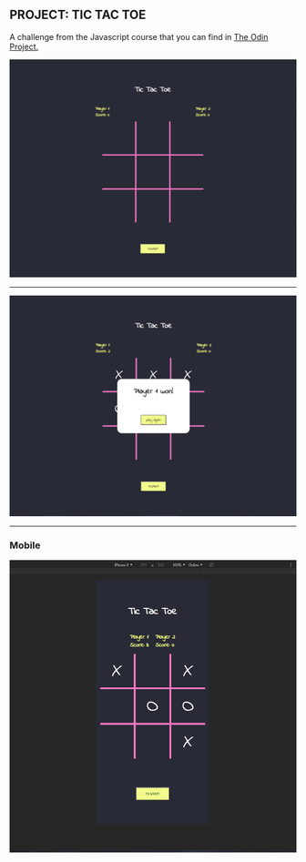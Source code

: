 ## PROJECT: TIC TAC TOE

A challenge from the Javascript course that you can find in [The Odin Project.](https://www.theodinproject.com/courses/javascript/lessons/tic-tac-toe-javascript)

<img src="./assets/img/Anotação 2020-06-06 170122.png">

<hr>

<img src="./assets/img/Anotação 2020-06-06 170219.png">

<hr>

### Mobile
<img src="./assets/img/Anotação 2020-06-06 170327.png">
